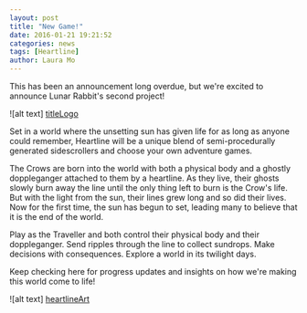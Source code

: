 ```yaml
---
layout: post
title: "New Game!"
date: 2016-01-21 19:21:52
categories: news
tags: [Heartline]
author: Laura Mo
---
```


[titleLogo]: ../logos/HeartlineLogo.png
[heartlineArt]: ../posts/HeartlineAnnouncement/HeartlineSplash.png

This has been an announcement long overdue, but we're excited to announce Lunar Rabbit's second project!

![alt text] [titleLogo]

Set in a world where the unsetting sun has given life for as long as anyone could remember, Heartline will be a unique blend of semi-procedurally generated sidescrollers and choose your own adventure games.

The Crows are born into the world with both a physical body and a ghostly doppleganger attached to them by a heartline. As they live, their ghosts slowly burn away the line until the only thing left to burn is the Crow's life. But with the light from the sun, their lines grew long and so did their lives.  Now for the first time, the sun has begun to set, leading many to believe that it is the end of the world.

Play as the Traveller and both control their physical body and their doppleganger. Send ripples through the line to collect sundrops. Make decisions with consequences. Explore a world in its twilight days.

Keep checking here for progress updates and insights on how we're making this world come to life!

![alt text] [heartlineArt]